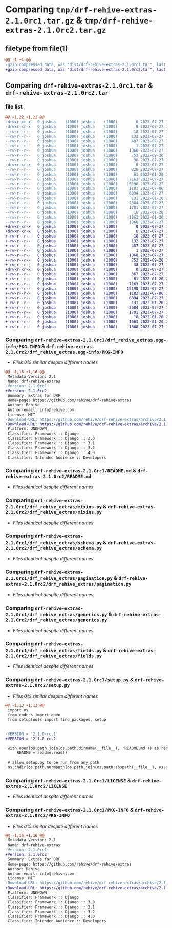# Comparing `tmp/drf-rehive-extras-2.1.0rc1.tar.gz` & `tmp/drf-rehive-extras-2.1.0rc2.tar.gz`

## filetype from file(1)

```diff
@@ -1 +1 @@
-gzip compressed data, was "dist/drf-rehive-extras-2.1.0rc1.tar", last modified: Thu Jul 27 13:28:45 2023, max compression
+gzip compressed data, was "dist/drf-rehive-extras-2.1.0rc2.tar", last modified: Thu Jul 27 13:43:41 2023, max compression
```

## Comparing `drf-rehive-extras-2.1.0rc1.tar` & `drf-rehive-extras-2.1.0rc2.tar`

### file list

```diff
@@ -1,22 +1,22 @@
-drwxr-xr-x   0 joshua    (1000) joshua    (1000)        0 2023-07-27 13:28:45.000000 drf-rehive-extras-2.1.0rc1/
-drwxr-xr-x   0 joshua    (1000) joshua    (1000)        0 2023-07-27 13:28:45.000000 drf-rehive-extras-2.1.0rc1/drf_rehive_extras.egg-info/
--rw-r--r--   0 joshua    (1000) joshua    (1000)       18 2023-07-27 13:28:45.000000 drf-rehive-extras-2.1.0rc1/drf_rehive_extras.egg-info/top_level.txt
--rw-r--r--   0 joshua    (1000) joshua    (1000)      132 2023-07-27 13:28:45.000000 drf-rehive-extras-2.1.0rc1/drf_rehive_extras.egg-info/requires.txt
--rw-r--r--   0 joshua    (1000) joshua    (1000)      487 2023-07-27 13:28:45.000000 drf-rehive-extras-2.1.0rc1/drf_rehive_extras.egg-info/SOURCES.txt
--rw-r--r--   0 joshua    (1000) joshua    (1000)        1 2023-07-27 13:28:45.000000 drf-rehive-extras-2.1.0rc1/drf_rehive_extras.egg-info/dependency_links.txt
--rw-r--r--   0 joshua    (1000) joshua    (1000)     1868 2023-07-27 13:28:45.000000 drf-rehive-extras-2.1.0rc1/drf_rehive_extras.egg-info/PKG-INFO
--rw-r--r--   0 joshua    (1000) joshua    (1000)      753 2022-09-20 12:21:57.000000 drf-rehive-extras-2.1.0rc1/README.md
--rw-r--r--   0 joshua    (1000) joshua    (1000)       38 2023-07-27 13:28:45.000000 drf-rehive-extras-2.1.0rc1/setup.cfg
-drwxr-xr-x   0 joshua    (1000) joshua    (1000)        0 2023-07-27 13:28:45.000000 drf-rehive-extras-2.1.0rc1/drf_rehive_extras/
--rw-r--r--   0 joshua    (1000) joshua    (1000)      328 2023-07-27 10:33:55.000000 drf-rehive-extras-2.1.0rc1/drf_rehive_extras/serializers.py
--rw-r--r--   0 joshua    (1000) joshua    (1000)       61 2022-01-20 20:14:53.000000 drf-rehive-extras-2.1.0rc1/drf_rehive_extras/__init__.py
--rw-r--r--   0 joshua    (1000) joshua    (1000)     7163 2023-07-27 13:20:38.000000 drf-rehive-extras-2.1.0rc1/drf_rehive_extras/mixins.py
--rw-r--r--   0 joshua    (1000) joshua    (1000)    15190 2023-07-27 13:26:30.000000 drf-rehive-extras-2.1.0rc1/drf_rehive_extras/schema.py
--rw-r--r--   0 joshua    (1000) joshua    (1000)     1183 2023-07-06 15:33:27.000000 drf-rehive-extras-2.1.0rc1/drf_rehive_extras/pagination.py
--rw-r--r--   0 joshua    (1000) joshua    (1000)     6894 2023-07-27 10:28:32.000000 drf-rehive-extras-2.1.0rc1/drf_rehive_extras/generics.py
--rw-r--r--   0 joshua    (1000) joshua    (1000)      131 2022-01-20 20:14:53.000000 drf-rehive-extras-2.1.0rc1/drf_rehive_extras/apps.py
--rw-r--r--   0 joshua    (1000) joshua    (1000)     2684 2023-07-27 13:20:51.000000 drf-rehive-extras-2.1.0rc1/drf_rehive_extras/fields.py
--rw-r--r--   0 joshua    (1000) joshua    (1000)     1781 2023-07-27 13:27:52.000000 drf-rehive-extras-2.1.0rc1/setup.py
--rw-r--r--   0 joshua    (1000) joshua    (1000)       18 2022-01-20 20:14:53.000000 drf-rehive-extras-2.1.0rc1/MANIFEST.in
--rw-r--r--   0 joshua    (1000) joshua    (1000)     1063 2022-01-20 20:14:53.000000 drf-rehive-extras-2.1.0rc1/LICENSE
--rw-r--r--   0 joshua    (1000) joshua    (1000)     1868 2023-07-27 13:28:45.000000 drf-rehive-extras-2.1.0rc1/PKG-INFO
+drwxr-xr-x   0 joshua    (1000) joshua    (1000)        0 2023-07-27 13:43:41.000000 drf-rehive-extras-2.1.0rc2/
+drwxr-xr-x   0 joshua    (1000) joshua    (1000)        0 2023-07-27 13:43:41.000000 drf-rehive-extras-2.1.0rc2/drf_rehive_extras.egg-info/
+-rw-r--r--   0 joshua    (1000) joshua    (1000)       18 2023-07-27 13:43:41.000000 drf-rehive-extras-2.1.0rc2/drf_rehive_extras.egg-info/top_level.txt
+-rw-r--r--   0 joshua    (1000) joshua    (1000)      132 2023-07-27 13:43:41.000000 drf-rehive-extras-2.1.0rc2/drf_rehive_extras.egg-info/requires.txt
+-rw-r--r--   0 joshua    (1000) joshua    (1000)      487 2023-07-27 13:43:41.000000 drf-rehive-extras-2.1.0rc2/drf_rehive_extras.egg-info/SOURCES.txt
+-rw-r--r--   0 joshua    (1000) joshua    (1000)        1 2023-07-27 13:43:41.000000 drf-rehive-extras-2.1.0rc2/drf_rehive_extras.egg-info/dependency_links.txt
+-rw-r--r--   0 joshua    (1000) joshua    (1000)     1868 2023-07-27 13:43:41.000000 drf-rehive-extras-2.1.0rc2/drf_rehive_extras.egg-info/PKG-INFO
+-rw-r--r--   0 joshua    (1000) joshua    (1000)      753 2022-09-20 12:21:57.000000 drf-rehive-extras-2.1.0rc2/README.md
+-rw-r--r--   0 joshua    (1000) joshua    (1000)       38 2023-07-27 13:43:41.000000 drf-rehive-extras-2.1.0rc2/setup.cfg
+drwxr-xr-x   0 joshua    (1000) joshua    (1000)        0 2023-07-27 13:43:41.000000 drf-rehive-extras-2.1.0rc2/drf_rehive_extras/
+-rw-r--r--   0 joshua    (1000) joshua    (1000)      367 2023-07-27 13:42:56.000000 drf-rehive-extras-2.1.0rc2/drf_rehive_extras/serializers.py
+-rw-r--r--   0 joshua    (1000) joshua    (1000)       61 2022-01-20 20:14:53.000000 drf-rehive-extras-2.1.0rc2/drf_rehive_extras/__init__.py
+-rw-r--r--   0 joshua    (1000) joshua    (1000)     7163 2023-07-27 13:20:38.000000 drf-rehive-extras-2.1.0rc2/drf_rehive_extras/mixins.py
+-rw-r--r--   0 joshua    (1000) joshua    (1000)    15190 2023-07-27 13:26:30.000000 drf-rehive-extras-2.1.0rc2/drf_rehive_extras/schema.py
+-rw-r--r--   0 joshua    (1000) joshua    (1000)     1183 2023-07-06 15:33:27.000000 drf-rehive-extras-2.1.0rc2/drf_rehive_extras/pagination.py
+-rw-r--r--   0 joshua    (1000) joshua    (1000)     6894 2023-07-27 10:28:32.000000 drf-rehive-extras-2.1.0rc2/drf_rehive_extras/generics.py
+-rw-r--r--   0 joshua    (1000) joshua    (1000)      131 2022-01-20 20:14:53.000000 drf-rehive-extras-2.1.0rc2/drf_rehive_extras/apps.py
+-rw-r--r--   0 joshua    (1000) joshua    (1000)     2684 2023-07-27 13:20:51.000000 drf-rehive-extras-2.1.0rc2/drf_rehive_extras/fields.py
+-rw-r--r--   0 joshua    (1000) joshua    (1000)     1781 2023-07-27 13:42:59.000000 drf-rehive-extras-2.1.0rc2/setup.py
+-rw-r--r--   0 joshua    (1000) joshua    (1000)       18 2022-01-20 20:14:53.000000 drf-rehive-extras-2.1.0rc2/MANIFEST.in
+-rw-r--r--   0 joshua    (1000) joshua    (1000)     1063 2022-01-20 20:14:53.000000 drf-rehive-extras-2.1.0rc2/LICENSE
+-rw-r--r--   0 joshua    (1000) joshua    (1000)     1868 2023-07-27 13:43:41.000000 drf-rehive-extras-2.1.0rc2/PKG-INFO
```

### Comparing `drf-rehive-extras-2.1.0rc1/drf_rehive_extras.egg-info/PKG-INFO` & `drf-rehive-extras-2.1.0rc2/drf_rehive_extras.egg-info/PKG-INFO`

 * *Files 0% similar despite different names*

```diff
@@ -1,16 +1,16 @@
 Metadata-Version: 2.1
 Name: drf-rehive-extras
-Version: 2.1.0rc1
+Version: 2.1.0rc2
 Summary: Extras for DRF
 Home-page: https://github.com/rehive/drf-rehive-extras
 Author: Rehive
 Author-email: info@rehive.com
 License: MIT
-Download-URL: https://github.com/rehive/drf-rehive-extras/archive/2.1.0-rc.1.zip
+Download-URL: https://github.com/rehive/drf-rehive-extras/archive/2.1.0-rc.2.zip
 Platform: UNKNOWN
 Classifier: Framework :: Django
 Classifier: Framework :: Django :: 3.0
 Classifier: Framework :: Django :: 3.1
 Classifier: Framework :: Django :: 3.2
 Classifier: Framework :: Django :: 4.0
 Classifier: Intended Audience :: Developers
```

### Comparing `drf-rehive-extras-2.1.0rc1/README.md` & `drf-rehive-extras-2.1.0rc2/README.md`

 * *Files identical despite different names*

### Comparing `drf-rehive-extras-2.1.0rc1/drf_rehive_extras/mixins.py` & `drf-rehive-extras-2.1.0rc2/drf_rehive_extras/mixins.py`

 * *Files identical despite different names*

### Comparing `drf-rehive-extras-2.1.0rc1/drf_rehive_extras/schema.py` & `drf-rehive-extras-2.1.0rc2/drf_rehive_extras/schema.py`

 * *Files identical despite different names*

### Comparing `drf-rehive-extras-2.1.0rc1/drf_rehive_extras/pagination.py` & `drf-rehive-extras-2.1.0rc2/drf_rehive_extras/pagination.py`

 * *Files identical despite different names*

### Comparing `drf-rehive-extras-2.1.0rc1/drf_rehive_extras/generics.py` & `drf-rehive-extras-2.1.0rc2/drf_rehive_extras/generics.py`

 * *Files identical despite different names*

### Comparing `drf-rehive-extras-2.1.0rc1/drf_rehive_extras/fields.py` & `drf-rehive-extras-2.1.0rc2/drf_rehive_extras/fields.py`

 * *Files identical despite different names*

### Comparing `drf-rehive-extras-2.1.0rc1/setup.py` & `drf-rehive-extras-2.1.0rc2/setup.py`

 * *Files 0% similar despite different names*

```diff
@@ -1,13 +1,13 @@
 import os
 from codecs import open
 from setuptools import find_packages, setup
 
 
-VERSION = '2.1.0-rc.1'
+VERSION = '2.1.0-rc.2'
 
 with open(os.path.join(os.path.dirname(__file__), 'README.md')) as readme:
     README = readme.read()
 
 # allow setup.py to be run from any path
 os.chdir(os.path.normpath(os.path.join(os.path.abspath(__file__), os.pardir)))
```

### Comparing `drf-rehive-extras-2.1.0rc1/LICENSE` & `drf-rehive-extras-2.1.0rc2/LICENSE`

 * *Files identical despite different names*

### Comparing `drf-rehive-extras-2.1.0rc1/PKG-INFO` & `drf-rehive-extras-2.1.0rc2/PKG-INFO`

 * *Files 0% similar despite different names*

```diff
@@ -1,16 +1,16 @@
 Metadata-Version: 2.1
 Name: drf-rehive-extras
-Version: 2.1.0rc1
+Version: 2.1.0rc2
 Summary: Extras for DRF
 Home-page: https://github.com/rehive/drf-rehive-extras
 Author: Rehive
 Author-email: info@rehive.com
 License: MIT
-Download-URL: https://github.com/rehive/drf-rehive-extras/archive/2.1.0-rc.1.zip
+Download-URL: https://github.com/rehive/drf-rehive-extras/archive/2.1.0-rc.2.zip
 Platform: UNKNOWN
 Classifier: Framework :: Django
 Classifier: Framework :: Django :: 3.0
 Classifier: Framework :: Django :: 3.1
 Classifier: Framework :: Django :: 3.2
 Classifier: Framework :: Django :: 4.0
 Classifier: Intended Audience :: Developers
```

